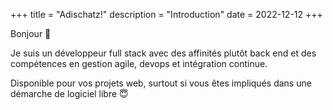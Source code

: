 +++
title = "Adischatz!"
description = "Introduction"
date = 2022-12-12
+++

Bonjour 👋

Je suis un développeur full stack avec des affinités plutôt back end et des compétences en gestion agile, devops et intégration continue.

Disponible pour vos projets web, surtout si vous êtes impliqués dans une démarche de logiciel libre 😇
